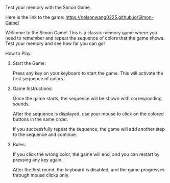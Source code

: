 Test your memory with the Simon Game.

Here is the link to the game: https://nelsonwang0225.github.io/Simon-Game/ 

Welcome to the Simon Game! This is a classic memory game where you need to remember and repeat the sequence of colors that the game shows. Test your memory and see how far you can go!

How to Play:

1.	Start the Game:

	Press any key on your keyboard to start the game. This will activate the first sequence of colors.

2.	Game Instructions:

	Once the game starts, the sequence will be shown with corresponding sounds.

	After the sequence is displayed, use your mouse to click on the colored buttons in the same order.

	If you successfully repeat the sequence, the game will add another step to the sequence and continue.

3.	Rules:
	
 	If you click the wrong color, the game will end, and you can restart by pressing any key again.
	
 	After the first round, the keyboard is disabled, and the game progresses through mouse clicks only.
